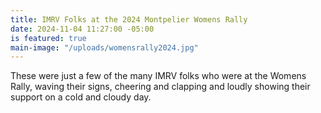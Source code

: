 ```yaml
---
title: IMRV Folks at the 2024 Montpelier Womens Rally
date: 2024-11-04 11:27:00 -05:00
is featured: true
main-image: "/uploads/womensrally2024.jpg"
---
```


These were just a few of the many IMRV folks who were at the Womens Rally, waving their signs, cheering and clapping and loudly showing their support on a cold and cloudy day.  